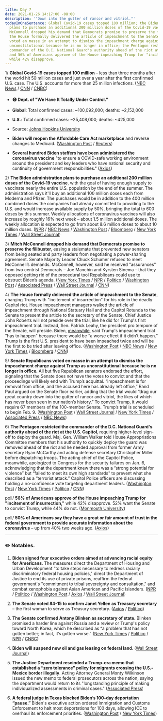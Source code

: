```yaml
---
title: Day 7
date: 2021-01-26 14:17:00 -08:00
description: '"Down into the gutter of rancor and vitriol."'
todayInOneSentence: Global Covid-19 cases topped 100 million; the Biden administration
  plans to purchase an additional 200 million doses of the Covid-19 vaccine; Mitch
  McConnell dropped his demand that Democrats promise to preserve the filibuster;
  the House formally delivered the article of impeachment to the Senate; Republicans
  voted en masse in an attempt to dismiss the impeachment charge against Trump as
  unconstitutional because he is no longer in office; the Pentagon restricted the
  commander of the D.C. National Guard's authority ahead of the riot at the Capitol;
  and 56% of Americans approve of the House impeaching Trump for "incitement of insurrection,"
  while 42% disapprove.
---
```


1/ **Global Covid-19 cases topped 100 million** – less than three months after the world hit 50 million cases and just over a year after the first confirmed U.S. case. The U.S. accounts for more than 25 million infections. ([NBC News](https://www.nbcnews.com/news/world/global-covid-19-cases-top-100-million-new-strains-emerge-n1255544) / [CNN](https://www.cnn.com/2021/01/26/world/coronavirus-100-million-cases-intl/index.html) / [CNBC](https://www.cnbc.com/2021/01/26/covid-live-updates.html))

* #### 😷 Dept. of "We Have It Totally Under Control."

* **Global**: Total confirmed cases: \~100,092,000; deaths: \~2,152,000

* **U.S.**: Total confirmed cases: \~25,408,000; deaths: \~425,000

* Source: [Johns Hopkins University](https://coronavirus.jhu.edu/map.html)

* **Biden will reopen the Affordable Care Act marketplace** and reverse changes to Medicaid. ([Washington Post](https://www.washingtonpost.com/health/biden-to-reopen-aca-insurance-marketplaces-as-pandemic-has-cost-millions-of-american-their-coverage/2021/01/25/ccfc2402-5e74-11eb-9061-07abcc1f9229_story.html) / [Reuters](https://www.reuters.com/article/us-health-coronavirus-usa-insurance/biden-to-reopen-online-health-insurance-marketplace-ease-medicaid-rules-idUSKBN29V1KO))

* **Several hundred Biden staffers have been administered the coronavirus vaccine** "to ensure a COVID-safe working environment around the president and key leaders who have national security and continuity of government responsibilities." ([Axios](https://www.axios.com/biden-white-house-staff-vaccines-e6fbd190-a97c-4597-84b3-ff0efcd306d7.html))

2/ **The Biden administration plans to purchase an additional 200 million doses of the Covid-19 vaccine**, with the goal of having enough supply to vaccinate nearly the entire U.S. population by the end of the summer. The administration says it'll buy an additional 100 million doses each from Moderna and Pfizer. The purchases would be in addition to the 400 million combined doses the companies had already committed to providing to the U.S. and would increase available supply by 50%, bringing the total to 600 doses by this summer. Weekly allocations of coronavirus vaccines will also increase by roughly 16% next week – about 1.5 million additional doses. The weekly allocation is expected to go from about 8.6 million doses to about 10 million doses. ([NPR](https://www.npr.org/sections/president-biden-takes-office/2021/01/26/960857706/the-biden-administration-is-working-to-buy-200-million-more-covid-19-vaccine-dos) / [NBC News](https://www.nbcnews.com/politics/white-house/biden-administration-orders-additional-200-million-doses-covid-19-vaccine-n1255744) / [Washington Post](https://www.washingtonpost.com/health/2021/01/26/vaccine-supply-biden/) / [Bloomberg](https://www.bloomberg.com/news/articles/2021-01-26/pfizer-to-deliver-u-s-vaccine-doses-faster-than-expected-ceo?sref=MIBMEEoj) / [New York Times](https://www.nytimes.com/live/2021/01/26/world/covid-19-coronavirus/covid-vaccine-distribution) / [Wall Street Journal](https://www.wsj.com/articles/biden-administration-officials-told-governors-they-will-increase-weekly-vaccine-allocations-to-states-11611693766))

3/ **Mitch McConnell dropped his demand that Democrats promise to preserve the filibuster**, easing a stalemate that prevented new senators from being seated and party leaders from negotiating a power-sharing agreement. Senate Majority Leader Chuck Schumer refused to meet McConnell’s demands. McConnell, however, said he received "assurances" from two centrist Democrats – Joe Manchin and Kyrsten Sinema – that they opposed getting rid of the procedural tool Republicans could use to obstruct Biden’s agenda. ([New York Times](https://www.nytimes.com/2021/01/25/us/senate-filibuster.html) / [NPR](https://www.npr.org/2021/01/26/960621238/mcconnell-relents-on-senate-filibuster-stalemate) / [Politico](https://www.politico.com/news/2021/01/25/joe-manchin-filibuster-462364) / [Washington Post](https://www.washingtonpost.com/powerpost/mcconnell-relents-on-senate-rules-signals-power-sharing-deal-with-democrats/2021/01/25/fe4d1634-5f7c-11eb-9061-07abcc1f9229_story.html) / [Associated Press](https://apnews.com/article/politics-filibusters-kyrsten-sinema-joe-manchin-mitch-mcconnell-e2cc0c9fe29370b009277877604745e0) / [Wall Street Journal](https://www.wsj.com/articles/senate-power-sharing-deal-moves-ahead-11611630763?mod=djemalertNEWS) / [CNN](https://www.cnn.com/2021/01/25/politics/senate-republicans-power-sharing-deal/index.html))

4/ **The House formally delivered the article of impeachment to the Senate**, charging Trump with "incitement of insurrection" for his role in the deadly Capitol riot. House impeachment managers walked the article of impeachment through National Statuary Hall and the Capitol Rotunda to the Senate to present the article to the secretary of the Senate. Chief Justice John Roberts will not preside over the trial, like he did for Trump's first impeachment trial. Instead, Sen. Patrick Leahy, the president pro tempore of the Senate, will preside. Biden, [meanwhile](https://www.cnn.com/2021/01/25/politics/joe-biden-trump-impeachment/index.html), said Trump's impeachment trial "has to happen" because there would be “a worse effect if it didn’t happen.” Trump is the first U.S. president to have been impeached twice and will be the first to be tried after leaving office. ([Washington Post](https://www.washingtonpost.com/politics/senate-trump-impeachment/2021/01/25/e747ec76-5f26-11eb-9061-07abcc1f9229_story.html) / [NBC News](https://www.nbcnews.com/politics/politics-news/house-deliver-trump-impeachment-article-senate-kicking-trial-preparations-n1255598) / [New York Times](https://www.nytimes.com/2021/01/25/us/politics/house-impeachment-article-senate.html) / [Bloomberg](https://www.bloomberg.com/news/articles/2021-01-25/trump-impeachment-trial-poised-to-open-with-march-across-capitol?sref=MIBMEEoj) / [CNN](https://www.cnn.com/2021/01/25/politics/impeachment-article-senate-house/index.html))

5/ **Senate Republicans voted en masse in an attempt to dismiss the impeachment charge against Trump as unconstitutional because he is no longer in office**. All but five Republican senators endorsed the effort, signaling that the Senate does not have the votes to convict and that the proceedings will likely end with Trump’s acquittal. “Impeachment is for removal from office, and the accused here has already left office,” Rand Paul argued on the Senate floor earlier, adding that the trial would “drag our great country down into the gutter of rancor and vitriol, the likes of which has never been seen in our nation’s history.” To convict Trump, it would require 67 members of the 100-member Senate. Trump’s trial is scheduled to begin Feb. 9. ([Washington Post](https://www.washingtonpost.com/politics/gop-senators-to-question-basis-for-trump-impeachment-signaling-likely-acquittal/2021/01/26/cd7397dc-6002-11eb-9061-07abcc1f9229_story.html) / [Wall Street Journal](https://www.wsj.com/articles/republicans-challenge-trump-impeachment-trial-11611683182?mod=politics_lead_pos2) / [New York Times](https://www.nytimes.com/2021/01/26/us/politics/impeachment-charge-senate.html) / [Associated Press](https://apnews.com/article/trump-impeachment-senate-eeff16bd40a4fe3b65b5efc9f1582289) / [NBC News](https://www.nbcnews.com/politics/congress/senators-be-sworn-trump-impeachment-trial-where-they-will-be-n1255686))

6/ **The Pentagon restricted the commander of the D.C. National Guard's authority ahead of the riot at the U.S. Capitol**, requiring higher-level sign-off to deploy the guard. Maj. Gen. William Walker told House Appropriations Committee  members that his authority to quickly deploy the guard was removed ahead of the riot and he needed approval from former Army secretary Ryan McCarthy and acting defense secretary Christopher Miller before dispatching troops. The acting chief of the Capitol Police, meanwhile, apologized to Congress for the security failures on Jan. 6, acknowledging that the department knew there was a “strong potential for violence” but “failed to meet its own high standards" to prevent what she described as a “terrorist attack.” Capitol Police officers are discussing holding a no-confidence vote targeting department leaders. ([Washington Post](https://www.washingtonpost.com/national-security/dc-guard-capitol-riots-william-walker-pentagon/2021/01/26/98879f44-5f69-11eb-ac8f-4ae05557196e_story.html) / [New York Times](https://www.nytimes.com/2021/01/26/us/politics/capitol-police-national-guard.html) / [Politico](https://www.politico.com/news/2021/01/26/capitol-police-chief-apologizes-security-failure-462668) / [CNN](https://www.cnn.com/2021/01/26/politics/capitol-police-riot-no-confidence/))

poll/ **56% of Americans approve of the House impeaching Trump for "incitement of insurrection,"** while 42% disapprove. 52% want the Senate to convict Trump, while 44% do not. ([Monmouth University](https://www.monmouth.edu/polling-institute/reports/monmouthpoll_US_012521/))

poll/ **50% of Americans say they have a great or fair amount of trust in the federal government to provide accurate information about the coronavirus** – up from 40% two weeks ago. ([Axios](https://www.axios.com/axios-ipsos-poll-federal-trust-covid-surges-95aeb75e-b9ad-4ccd-b5e5-3301e7c68a6f.html))

---

### ✏️ Notables.

1. **Biden signed four executive orders aimed at advancing racial equity for Americans**. The measures direct the Department of Housing and Urban Development "to take steps necessary to redress racially discriminatory federal housing policies," direct the Department of Justice to end its use of private prisons, reaffirm the federal government's "commitment to tribal sovereignty and consultation," and combat xenophobia against Asian American and Pacific Islanders. ([NPR](https://www.npr.org/sections/president-biden-takes-office/2021/01/26/960725707/biden-aims-to-advance-racial-equity-with-executive-actions) / [Politico](https://www.politico.com/news/2021/01/26/biden-executive-orders-racial-equity-462663) / [Washington Post](https://www.washingtonpost.com/politics/biden-to-sign-executive-actions-on-equity/2021/01/26/3ffbcff6-5f8e-11eb-9430-e7c77b5b0297_story.html) / [Axios](https://www.axios.com/biden-signs-racial-equity-executive-orders-private-prisons-98e094a4-b156-48c4-bac6-b359c29c0652.html) / [Wall Street Journal](https://www.wsj.com/articles/biden-to-sign-executive-orders-to-phase-out-federal-use-of-private-prisons-11611682272))

2. **The Senate voted 84-15 to confirm Janet Yellen as Treasury secretary** – the first woman to serve as Treasury secretary. ([Axios](https://www.axios.com/janet-yellen-confirmed-treasury-secretary-biden-f637dd31-68b9-4620-8a8c-c92b6f2fe716.html) / [Politico](https://www.politico.com/news/2021/01/25/senate-confirms-janet-yellen-treasury-462390))

3. **The Senate confirmed Antony Blinken as secretary of state**. Blinken promised a harder line against Russia and a review or Trump's policy toward North Korea, which he described as “a problem that has not gotten better; in fact, it’s gotten worse.” ([New York Times](https://www.nytimes.com/2021/01/26/us/politics/blinken-state-department.html) / [Politico](https://www.politico.com/news/2021/01/26/antony-blinken-confirmed-secretary-of-state-462660) / [NPR](https://www.npr.org/sections/president-biden-takes-office/2021/01/26/960721971/senate-confirms-blinken-as-secretary-of-state) / [CNBC](https://www.cnbc.com/2021/01/26/senate-confirms-antony-blinken-as-secretary-of-state.html))

4. **Biden will suspend new oil and gas leasing on federal land**. ([Wall Street Journal](https://www.wsj.com/articles/biden-to-suspendnew-federal-oil-and-gas-leasing-11611672331))

5. **The Justice Department rescinded a Trump-era memo that established a “zero tolerance” policy for migrants crossing the U.S.-Mexico border illegally**. Acting Attorney General Monty Wilkinson issued the new memo to federal prosecutors across the nation, saying the department would return to its "longstanding principle of making individualized assessments in criminal cases." ([Associated Press](https://apnews.com/article/latin-america-immigration-only-on-ap-mexico-0072e62b21009f1e86244031c6c0380b))

6. **A federal judge in Texas blocked Biden’s 100-day deportation “pause.”** Biden's executive action ordered Immigration and Customs Enforcement to halt most deportations for 100 days, allowing ICE to overhaul its enforcement priorities. ([Washington Post](https://www.washingtonpost.com/national/federal-court-in-texas-blocks-bidens-100-day-deportation-pause/2021/01/26/7c311b10-6011-11eb-ac8f-4ae05557196e_story.html) / [New York Times](https://www.nytimes.com/2021/01/26/us/politics/biden-immigration-deportation.html))